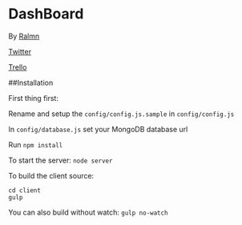# DashBoard
By [Ralmn](http://ralmn.fr)

[Twitter](https://twitter.com/ralmn45)

[Trello](https://trello.com/b/ipTaldH0/dashboard)

##Installation 

First thing first:

Rename and setup the `config/config.js.sample` in `config/config.js`

In `config/database.js` set your MongoDB database url

Run `npm install`

To start the server: `node server`

To build the client source: 
```
cd client
gulp
```
You can also build without watch: `gulp no-watch`
